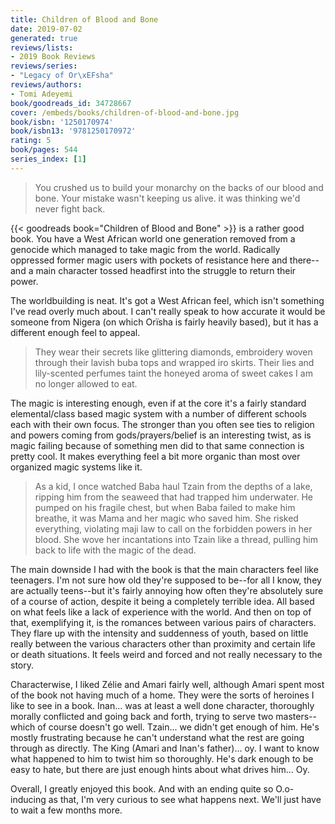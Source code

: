 ```yaml
---
title: Children of Blood and Bone
date: 2019-07-02
generated: true
reviews/lists:
- 2019 Book Reviews
reviews/series:
- "Legacy of Or\xEFsha"
reviews/authors:
- Tomi Adeyemi
book/goodreads_id: 34728667
cover: /embeds/books/children-of-blood-and-bone.jpg
book/isbn: '1250170974'
book/isbn13: '9781250170972'
rating: 5
book/pages: 544
series_index: [1]
---
```

> You crushed us to build your monarchy on the backs of our blood and bone. Your mistake wasn't keeping us alive. it was thinking we'd never fight back.

{{< goodreads book="Children of Blood and Bone" >}} is a rather good book. You have a West African world one generation removed from a genocide which managed to take magic from the world. Radically oppressed former magic users with pockets of resistance here and there--and a main character tossed headfirst into the struggle to return their power.  

<!--more-->

The worldbuilding is neat. It's got a West African feel, which isn't something I've read overly much about. I can't really speak to how accurate it would be someone from Nigera (on which Orïsha is fairly heavily based), but it has a different enough feel to appeal.  

> They wear their secrets like glittering diamonds, embroidery woven through their lavish buba tops and wrapped iro skirts. Their lies and lily-scented perfumes taint the honeyed aroma of sweet cakes I am no longer allowed to eat.

The magic is interesting enough, even if at the core it's a fairly standard elemental/class based magic system with a number of different schools each with their own focus. The stronger than you often see ties to religion and powers coming from gods/prayers/belief is an interesting twist, as is magic failing because of something men did to that same connection is pretty cool. It makes everything feel a bit more organic than most over organized magic systems like it.  

> As a kid, I once watched Baba haul Tzain from the depths of a lake, ripping him from the seaweed that had trapped him underwater. He pumped on his fragile chest, but when Baba failed to make him breathe, it was Mama and her magic who saved him. She risked everything, violating maji law to call on the forbidden powers in her blood. She wove her incantations into Tzain like a thread, pulling him back to life with the magic of the dead.

The main downside I had with the book is that the main characters feel like teenagers. I'm not sure how old they're supposed to be--for all I know, they are actually teens--but it's fairly annoying how often they're absolutely sure of a course of action, despite it being a completely terrible idea. All based on what feels like a lack of experience with the world. And then on top of that, exemplifying it, is the romances between various pairs of characters. They flare up with the intensity and suddenness of youth, based on little really between the various characters other than proximity and certain life or death situations. It feels weird and forced and not really necessary to the story.  

Characterwise, I liked Zélie and Amari fairly well, although Amari spent most of the book not having much of a home. They were the sorts of heroines I like to see in a book. Inan... was at least a well done character, thoroughly morally conflicted and going back and forth, trying to serve two masters-- which of course doesn't go well. Tzain... we didn't get enough of him. He's mostly frustrating because he can't understand what the rest are going through as directly. The King (Amari and Inan's father)... oy. I want to know what happened to him to twist him so thoroughly. He's dark enough to be easy to hate, but there are just enough hints about what drives him... Oy.  

Overall, I greatly enjoyed this book. And with an ending quite so O.o-inducing as that, I'm very curious to see what happens next. We'll just have to wait a few months more.